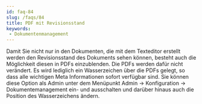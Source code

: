 ```yaml
---
id: faq-84
slug: /faqs/84
title: PDF mit Revisionsstand
keywords:
 - Dokumentenmanagement
---
```

Damit Sie nicht nur in den Dokumenten, die mit dem Texteditor erstellt werden den Revisionsstand des Dokuments sehen können, besteht auch die Möglichkeit diesen in PDFs einzublenden. Die PDFs werden dafür nicht verändert. Es wird lediglich ein Wasserzeichen über die PDFs gelegt, so dass alle wichtigen Meta Informationen sofort verfügbar sind. Sie können diese Option als Admin unter dem Menüpunkt Admin -> Konfiguration -> Dokumentemanagement ein- und ausschalten und darüber hinaus auch die Position des Wasserzeichens ändern.